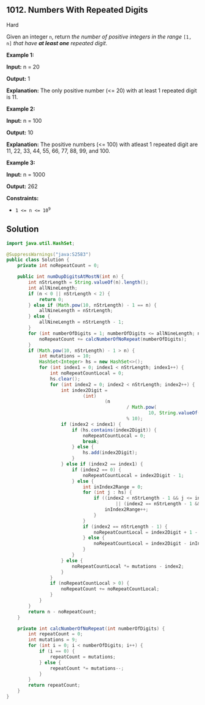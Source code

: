 ## 1012\. Numbers With Repeated Digits

Hard

Given an integer `n`, return _the number of positive integers in the range_ `[1, n]` _that have **at least one** repeated digit_.

**Example 1:**

**Input:** n = 20

**Output:** 1

**Explanation:** The only positive number (<= 20) with at least 1 repeated digit is 11.

**Example 2:**

**Input:** n = 100

**Output:** 10

**Explanation:** The positive numbers (<= 100) with atleast 1 repeated digit are 11, 22, 33, 44, 55, 66, 77, 88, 99, and 100.

**Example 3:**

**Input:** n = 1000

**Output:** 262

**Constraints:**

*   <code>1 <= n <= 10<sup>9</sup></code>

## Solution

```java
import java.util.HashSet;

@SuppressWarnings("java:S2583")
public class Solution {
    private int noRepeatCount = 0;

    public int numDupDigitsAtMostN(int n) {
        int nStrLength = String.valueOf(n).length();
        int allNineLength;
        if (n < 0 || nStrLength < 2) {
            return 0;
        } else if (Math.pow(10, nStrLength) - 1 == n) {
            allNineLength = nStrLength;
        } else {
            allNineLength = nStrLength - 1;
        }
        for (int numberOfDigits = 1; numberOfDigits <= allNineLength; numberOfDigits++) {
            noRepeatCount += calcNumberOfNoRepeat(numberOfDigits);
        }
        if (Math.pow(10, nStrLength) - 1 > n) {
            int mutations = 10;
            HashSet<Integer> hs = new HashSet<>();
            for (int index1 = 0; index1 < nStrLength; index1++) {
                int noRepeatCountLocal = 0;
                hs.clear();
                for (int index2 = 0; index2 < nStrLength; index2++) {
                    int index2Digit =
                            (int)
                                    (n
                                            / Math.pow(
                                                    10, String.valueOf(n).length() - (index2 + 1.0))
                                            % 10);
                    if (index2 < index1) {
                        if (hs.contains(index2Digit)) {
                            noRepeatCountLocal = 0;
                            break;
                        } else {
                            hs.add(index2Digit);
                        }
                    } else if (index2 == index1) {
                        if (index2 == 0) {
                            noRepeatCountLocal = index2Digit - 1;
                        } else {
                            int inIndex2Range = 0;
                            for (int j : hs) {
                                if ((index2 < nStrLength - 1 && j <= index2Digit - 1)
                                        || (index2 == nStrLength - 1 && j <= index2Digit)) {
                                    inIndex2Range++;
                                }
                            }
                            if (index2 == nStrLength - 1) {
                                noRepeatCountLocal = index2Digit + 1 - inIndex2Range;
                            } else {
                                noRepeatCountLocal = index2Digit - inIndex2Range;
                            }
                        }
                    } else {
                        noRepeatCountLocal *= mutations - index2;
                    }
                }
                if (noRepeatCountLocal > 0) {
                    noRepeatCount += noRepeatCountLocal;
                }
            }
        }
        return n - noRepeatCount;
    }

    private int calcNumberOfNoRepeat(int numberOfDigits) {
        int repeatCount = 0;
        int mutations = 9;
        for (int i = 0; i < numberOfDigits; i++) {
            if (i == 0) {
                repeatCount = mutations;
            } else {
                repeatCount *= mutations--;
            }
        }
        return repeatCount;
    }
}
```